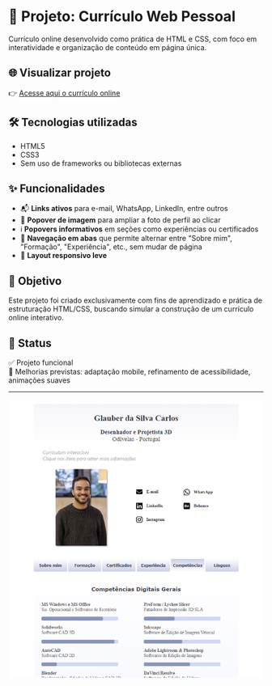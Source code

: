 # 🧾 Projeto: Currículo Web Pessoal

Currículo online desenvolvido como prática de HTML e CSS, com foco em interatividade e organização de conteúdo em página única.

## 🌐 Visualizar projeto
👉 [Acesse aqui o currículo online](https://glaubercarlos.github.io/Curriculum_v1/)  

## 🛠️ Tecnologias utilizadas
- HTML5
- CSS3
- Sem uso de frameworks ou bibliotecas externas

## ✨ Funcionalidades
- 📬 **Links ativos** para e-mail, WhatsApp, LinkedIn, entre outros
- 👤 **Popover de imagem** para ampliar a foto de perfil ao clicar
- ℹ️ **Popovers informativos** em seções como experiências ou certificados
- 🧭 **Navegação em abas** que permite alternar entre "Sobre mim", "Formação", "Experiência", etc., sem mudar de página
- 📱 **Layout responsivo leve**

## 🎯 Objetivo
Este projeto foi criado exclusivamente com fins de aprendizado e prática de estruturação HTML/CSS, buscando simular a construção de um currículo online interativo.

## 📌 Status
✅ Projeto funcional  
🚧 Melhorias previstas: adaptação mobile, refinamento de acessibilidade, animações suaves

---

![Preview do currículo](https://github.com/GlauberCarlos/Curriculum_v1/blob/main/cv_preview.png)
